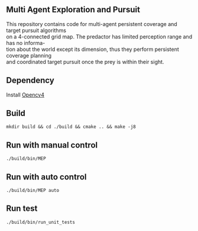 ## Multi Agent Exploration and Pursuit
This repository contains code for multi-agent persistent coverage and target pursuit algorithms  
on a 4-connected grid map. The predactor has limited perception range and has no informa-  
tion about the world except its dimension, thus they perform persistent coverage planning  
and coordinated target pursuit once the prey is within their sight.

## Dependency 
Install [Opencv4](https://docs.opencv.org/master/d7/d9f/tutorial_linux_install.html)

## Build
    mkdir build && cd ./build && cmake .. && make -j8

## Run with manual control
    ./build/bin/MEP

## Run with auto control
    ./build/bin/MEP auto

## Run test
    ./build/bin/run_unit_tests

  
